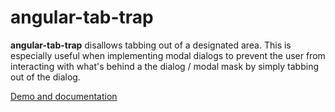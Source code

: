 # angular-tab-trap

**angular-tab-trap** disallows tabbing out of a designated area. This is especially useful when implementing modal dialogs to prevent the user from interacting with what's behind a the dialog / modal mask by simply tabbing out of the dialog.

[Demo and documentation](http://myplanetdigital.github.io/angular-tab-trap/)
